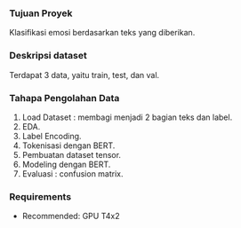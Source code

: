 ### **Tujuan Proyek**  
Klasifikasi emosi berdasarkan teks yang diberikan.

### **Deskripsi dataset** 
Terdapat 3 data, yaitu train, test, dan val.

### **Tahapa Pengolahan Data** 
1. Load Dataset : membagi menjadi 2 bagian teks dan label.
2. EDA.
3. Label Encoding.
4. Tokenisasi dengan BERT.
5. Pembuatan dataset tensor.
6. Modeling dengan BERT.
7. Evaluasi : confusion matrix.

### Requirements
- Recommended: GPU T4x2 
